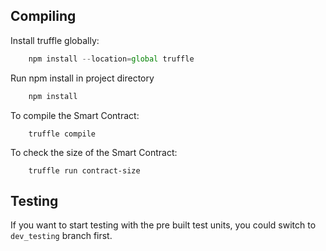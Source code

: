 ## Compiling
Install truffle globally:

```javascript
    npm install --location=global truffle
```
Run npm install in project directory

```javascript
    npm install
```
To compile the Smart Contract:

```solidity
    truffle compile
```
To check the size of the Smart Contract:

```solidity
    truffle run contract-size
```
## Testing
If you want to start testing with the pre built test units, you could switch to `dev_testing` branch first.